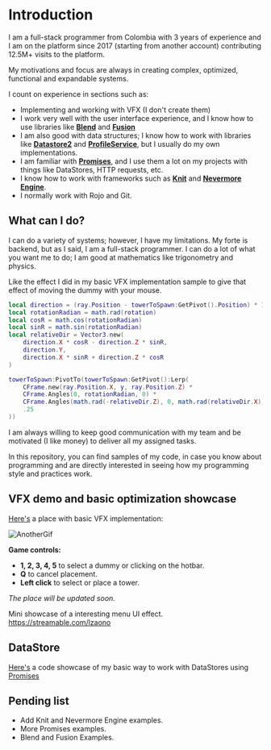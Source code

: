 
# Introduction

I am a full-stack programmer from Colombia with 3 years of experience and I am on the platform since 2017 (starting from another account) contributing 12.5M+ visits to the platform.

My motivations and focus are always in creating complex, optimized, functional and expandable systems.

I count on experience in sections such as:
- Implementing and working with VFX (I don't create them)
- I work very well with the user interface experience, and I know how to use libraries like **[Blend](https://quenty.github.io/NevermoreEngine/api/Blend/)** and [**Fusion**](https://elttob.uk/Fusion/)
- I am also good with data structures; I know how to work with libraries like [**Datastore2**](https://kampfkarren.github.io/Roblox/) and [**ProfileService**](https://madstudioroblox.github.io/ProfileService/), but I usually do my own implementations.
- I am familiar with [**Promises**](https://eryn.io/roblox-lua-promise/), and I use them a lot on my projects with things like DataStores, HTTP requests, etc.
- I know how to work with frameworks such as [**Knit**](https://sleitnick.github.io/Knit/) and [**Nevermore Engine**](https://quenty.github.io/NevermoreEngine/).
- I normally work with Rojo and Git.

## What can I do?
I can do a variety of systems; however, I have my limitations.
My forte is backend, but as I said, I am a full-stack programmer. I can do a lot of what you want me to do; I am good at mathematics like trigonometry and physics.

Like the effect I did in my basic VFX implementation sample to give that effect of moving the dummy with your mouse.

```lua
local direction = (ray.Position - towerToSpawn:GetPivot().Position) * 16
local rotationRadian = math.rad(rotation)
local cosR = math.cos(rotationRadian)
local sinR = math.sin(rotationRadian)
local relativeDir = Vector3.new(
	direction.X * cosR - direction.Z * sinR,
	direction.Y,
	direction.X * sinR + direction.Z * cosR
)

towerToSpawn:PivotTo(towerToSpawn:GetPivot():Lerp(
	CFrame.new(ray.Position.X, y, ray.Position.Z) *
	CFrame.Angles(0, rotationRadian, 0) *
	CFrame.Angles(math.rad(-relativeDir.Z), 0, math.rad(relativeDir.X)),
	.25
))
```

I am always willing to keep good communication with my team and be motivated (I like money) to deliver all my assigned tasks.

In this repository, you can find samples of my code, in case you know about programming and are directly interested in seeing how my programming style and practices work.
## VFX demo and basic optimization showcase

[Here's](https://www.roblox.com/games/11596954214/VFX-work-showcase) a place with basic VFX implementation:

![AnotherGif](https://github.com/RenKa001/Portfolio-WIP/assets/119909665/b6751df4-aa7b-4f23-9463-f0cace1b04d0)

**Game controls:**
- **1, 2, 3, 4, 5** to select a dummy or clicking on the hotbar.
- **Q** to cancel placement.
- **Left click** to select or place a tower.

*The place will be updated soon.*

Mini showcase of a interesting menu UI effect.
https://streamable.com/lzaono

## DataStore
[Here's](https://github.com/RenKa001/Code-showcase/blob/main/StandardDataStoreExample.lua) a code showcase of my basic way to work with DataStores using [Promises](https://eryn.io/roblox-lua-promise/)
## Pending list

- Add Knit and Nevermore Engine examples.
- More Promises examples.
- Blend and Fusion Examples.
